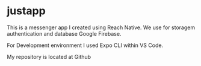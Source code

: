 # justapp

This is a messenger app I created using Reach Native. We use for storagem authentication and database Google Firebase.

For Development environment I used Expo CLI within VS Code.

My repository is located at Github
